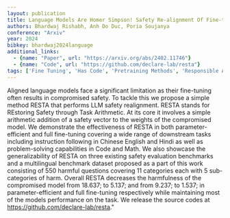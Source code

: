 ```yaml
---
layout: publication
title: Language Models Are Homer Simpson! Safety Re-alignment Of Fine-tuned Language Models Through Task Arithmetic
authors: Bhardwaj Rishabh, Anh Do Duc, Poria Soujanya
conference: "Arxiv"
year: 2024
bibkey: bhardwaj2024language
additional_links:
  - {name: "Paper", url: "https://arxiv.org/abs/2402.11746"}
  - {name: "Code", url: "https://github.com/declare-lab/resta"}
tags: ['Fine Tuning', 'Has Code', 'Pretraining Methods', 'Responsible AI', 'Training Techniques']
---
```

Aligned language models face a significant limitation as their fine-tuning often results in compromised safety. To tackle this we propose a simple method RESTA that performs LLM safety realignment. RESTA stands for REstoring Safety through Task Arithmetic. At its core it involves a simple arithmetic addition of a safety vector to the weights of the compromised model. We demonstrate the effectiveness of RESTA in both parameter-efficient and full fine-tuning covering a wide range of downstream tasks including instruction following in Chinese English and Hindi as well as problem-solving capabilities in Code and Math. We also showcase the generalizability of RESTA on three existing safety evaluation benchmarks and a multilingual benchmark dataset proposed as a part of this work consisting of 550 harmful questions covering 11 categories each with 5 sub-categories of harm. Overall RESTA decreases the harmfulness of the compromised model from 18.637; to 5.137; and from 9.237; to 1.537; in parameter-efficient and full fine-tuning respectively while maintaining most of the models performance on the task. We release the source codes at https://github.com/declare-lab/resta."
